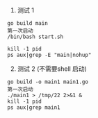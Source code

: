 1. 测试 1
```shell
go build main
第一次启动
/bin/bash start.sh

kill -1 pid
ps aux|grep -E "main|nohup"
```


2. 测试 2 (不需要shell 启动)
```shell
go build -o main1 main1.go 
第一次启动
./main1 > /tmp/22 2>&1 &
kill -1 pid
ps aux|grep main1
```